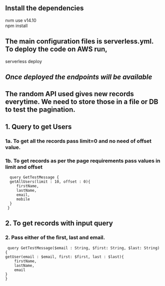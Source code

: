 ## Install the dependencies
nvm use v14.10    
npm install

## The main configuration files is serverless.yml. To deploy the code on AWS run,
serverless deploy

## ***Once deployed the endpoints will be available***


## The random API used gives new records everytime. We need to store those in a file or DB to test the pagination.



## 1. Query to get Users
### 1a. To get all the records pass limit=0 and no need of offset value.
### 1b. To get records as per the page requirements pass values in limit and offset

```
  query GetTestMessage {
  getAllUsers(limit : 10, offset : 0){
     firstName,
     lastName,
     email,
     mobile
  }
 }
```

## 2. To get records with input query
### 2. Pass either of the first, last and email. 

```
 query GetTestMessage($email : String, $first: String, $last: String) {
getUser(email : $email, first: $first, last : $last){
    firstName,
    lastName,
    email
}
}   
```
